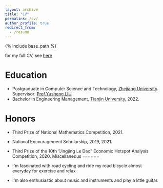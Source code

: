 ```yaml
---
layout: archive
title: "CV"
permalink: /cv/
author_profile: true
redirect_from:
  - /resume
---
```


{% include base_path %}



for my full CV, see [here](../files/CV.pdf)

Education
======
* Postgraduate in Computer Science and Technology, [Zhejiang University](https://www.zju.edu.cn/english/). Supervisor: [Prof.Yusheng LIU](http://www.cad.zju.edu.cn/home/ysliu/)
* Bachelor in Engineering Management, [Tianjin University](https://www.tju.edu.cn/english/index.htm), 2022.

Honors
======
* Third Prize of National Mathematics Competition, 2021.
  
* National Encouragement Scholarship, 2019, 2021.
  
* Third Prize of  the 10th “Jingjing Le Dao” Economic Hotspot Analysis Competition, 2020.
Miscellaneous
======
* I'm fascinated with road cycling and ride my road bicycle almost everyday for exercise and relax
* I'm also enthusiastic about music and instruments and play a little guitar.
